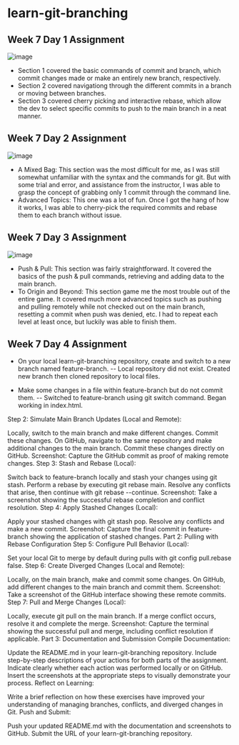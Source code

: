 # learn-git-branching
## Week 7 Day 1 Assignment

![image](https://github.com/rja87sd/learn-git-branching/assets/145504216/ef255b53-38f0-46e7-ad66-9327b11dac48)

- Section 1 covered the basic commands of commit and branch, which commit changes made or make an entirely new branch, respectively.
- Section 2 covered navigationg through the different commits in a branch or moving between branches.
- Section 3 covered cherry picking and interactive rebase, which allow the dev to select specific commits to push to the main branch in a neat manner.

## Week 7 Day 2 Assignment

![image](https://github.com/rja87sd/learn-git-branching/assets/145504216/2b92c4fd-2deb-4fe0-8fc8-e4f60f2c0f43)
- A Mixed Bag: This section was the most difficult for me, as I was still somewhat unfamiliar with the syntax and the commands for git. But with some trial and error, and assistance from the instructor, I was able to grasp the concept of grabbing only 1 commit through the command line.
- Advanced Topics: This one was a lot of fun. Once I got the hang of how it works, I was able to cherry-pick the required commits and rebase them to each branch without issue.

## Week 7 Day 3 Assignment
![image](https://github.com/rja87sd/learn-git-branching/assets/145504216/28b068ca-cd3c-4040-9d79-356bba5f9107)
- Push & Pull: This section was fairly straightforward. It covered the basics of the push & pull commands, retrieving and adding data to the main branch.
- To Origin and Beyond: This section game me the most trouble out of the entire game. It covered much more advanced topics such as pushing and pulling remotely while not checked out on the main branch, resetting a commit when push was denied, etc. I had to repeat each level at least once, but luckily was able to finish them.

## Week 7 Day 4 Assignment
- On your local learn-git-branching repository, create and switch to a new branch named feature-branch.
-- Local repository did not exist. Created new branch then cloned repository to local files.

- Make some changes in a file within feature-branch but do not commit them.
-- Switched to feature-branch using git switch command. Began working in index.html.

Step 2: Simulate Main Branch Updates (Local and Remote):

Locally, switch to the main branch and make different changes. Commit these changes.
On GitHub, navigate to the same repository and make additional changes to the main branch. Commit these changes directly on GitHub.
Screenshot: Capture the GitHub commit as proof of making remote changes.
Step 3: Stash and Rebase (Local):

Switch back to feature-branch locally and stash your changes using git stash.
Perform a rebase by executing git rebase main.
Resolve any conflicts that arise, then continue with git rebase --continue.
Screenshot: Take a screenshot showing the successful rebase completion and conflict resolution.
Step 4: Apply Stashed Changes (Local):

Apply your stashed changes with git stash pop.
Resolve any conflicts and make a new commit.
Screenshot: Capture the final commit in feature-branch showing the application of stashed changes.
Part 2: Pulling with Rebase Configuration
Step 5: Configure Pull Behavior (Local):

Set your local Git to merge by default during pulls with git config pull.rebase false.
Step 6: Create Diverged Changes (Local and Remote):

Locally, on the main branch, make and commit some changes.
On GitHub, add different changes to the main branch and commit them.
Screenshot: Take a screenshot of the GitHub interface showing these remote commits.
Step 7: Pull and Merge Changes (Local):

Locally, execute git pull on the main branch.
If a merge conflict occurs, resolve it and complete the merge.
Screenshot: Capture the terminal showing the successful pull and merge, including conflict resolution if applicable.
Part 3: Documentation and Submission
Compile Documentation:

Update the README.md in your learn-git-branching repository.
Include step-by-step descriptions of your actions for both parts of the assignment. Indicate clearly whether each action was performed locally or on GitHub.
Insert the screenshots at the appropriate steps to visually demonstrate your process.
Reflect on Learning:

Write a brief reflection on how these exercises have improved your understanding of managing branches, conflicts, and diverged changes in Git.
Push and Submit:

Push your updated README.md with the documentation and screenshots to GitHub.
Submit the URL of your learn-git-branching repository.
